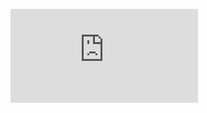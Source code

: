 ![Scientists develop an energy harvesting technology based on ferromagnetic resonance](https://www.sciencedaily.com/releases/2021/08/210824104122.html)
